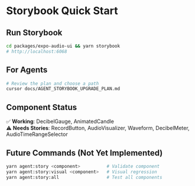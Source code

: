 # Storybook Quick Start

## Run Storybook
```bash
cd packages/expo-audio-ui && yarn storybook
# http://localhost:6068
```

## For Agents
```bash
# Review the plan and choose a path
cursor docs/AGENT_STORYBOOK_UPGRADE_PLAN.md
```

## Component Status
✅ **Working**: DecibelGauge, AnimatedCandle  
⚠️ **Needs Stories**: RecordButton, AudioVisualizer, Waveform, DecibelMeter, AudioTimeRangeSelector

## Future Commands (Not Yet Implemented)
```bash
yarn agent:story <component>          # Validate component
yarn agent:story:visual <component>   # Visual regression
yarn agent:story:all                  # Test all components
``` 